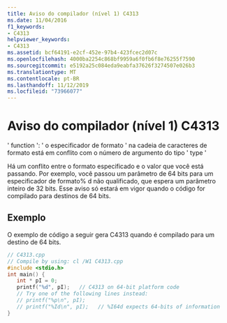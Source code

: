 ```yaml
---
title: Aviso do compilador (nível 1) C4313
ms.date: 11/04/2016
f1_keywords:
- C4313
helpviewer_keywords:
- C4313
ms.assetid: bcf64191-e2cf-452e-97b4-423fcec2d07c
ms.openlocfilehash: 4000ba2254c868bf9959a6f0fb6f8e76255f7590
ms.sourcegitcommit: e5192a25c084eda9eabfa37626f3274507e026b3
ms.translationtype: MT
ms.contentlocale: pt-BR
ms.lasthandoff: 11/12/2019
ms.locfileid: "73966077"
---
```

# <a name="compiler-warning-level-1-c4313"></a>Aviso do compilador (nível 1) C4313

' function ': ' o especificador de formato ' na cadeia de caracteres de formato está em conflito com o número de argumento do tipo ' type '

Há um conflito entre o formato especificado e o valor que você está passando. Por exemplo, você passou um parâmetro de 64 bits para um especificador de formato% d não qualificado, que espera um parâmetro inteiro de 32 bits. Esse aviso só estará em vigor quando o código for compilado para destinos de 64 bits.

## <a name="example"></a>Exemplo

O exemplo de código a seguir gera C4313 quando é compilado para um destino de 64 bits.

```cpp
// C4313.cpp
// Compile by using: cl /W1 C4313.cpp
#include <stdio.h>
int main() {
   int * pI = 0;
   printf("%d", pI);   // C4313 on 64-bit platform code
   // Try one of the following lines instead:
   // printf("%p\n", pI);
   // printf("%Id\n", pI);   // %I64d expects 64-bits of information
}
```